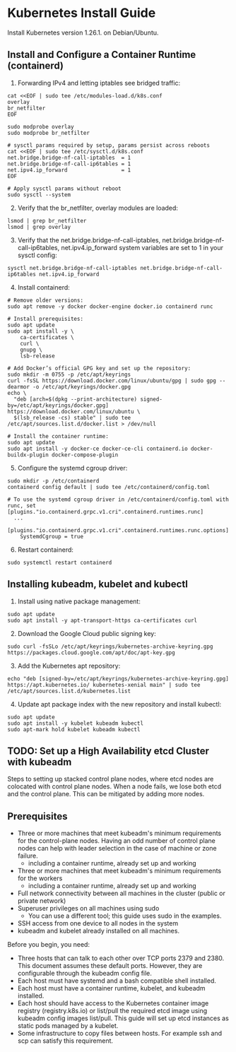 # Kubernetes Install Guide

Install Kubernetes version 1.26.1. on Debian/Ubuntu.

## Install and Configure a Container Runtime (containerd)

1. Forwarding IPv4 and letting iptables see bridged traffic:
```
cat <<EOF | sudo tee /etc/modules-load.d/k8s.conf
overlay
br_netfilter
EOF

sudo modprobe overlay
sudo modprobe br_netfilter

# sysctl params required by setup, params persist across reboots
cat <<EOF | sudo tee /etc/sysctl.d/k8s.conf
net.bridge.bridge-nf-call-iptables  = 1
net.bridge.bridge-nf-call-ip6tables = 1
net.ipv4.ip_forward                 = 1
EOF

# Apply sysctl params without reboot
sudo sysctl --system
```

2. Verify that the br_netfilter, overlay modules are loaded:
```
lsmod | grep br_netfilter
lsmod | grep overlay
```

3. Verify that the net.bridge.bridge-nf-call-iptables, net.bridge.bridge-nf-call-ip6tables, 
net.ipv4.ip_forward system variables are set to 1 in your sysctl config:
```
sysctl net.bridge.bridge-nf-call-iptables net.bridge.bridge-nf-call-ip6tables net.ipv4.ip_forward
```

4. Install containerd:
```
# Remove older versions:
sudo apt remove -y docker docker-engine docker.io containerd runc

# Install prerequisites:
sudo apt update
sudo apt install -y \
    ca-certificates \
    curl \
    gnupg \
    lsb-release
    
# Add Docker’s official GPG key and set up the repository:
sudo mkdir -m 0755 -p /etc/apt/keyrings
curl -fsSL https://download.docker.com/linux/ubuntu/gpg | sudo gpg --dearmor -o /etc/apt/keyrings/docker.gpg
echo \
  "deb [arch=$(dpkg --print-architecture) signed-by=/etc/apt/keyrings/docker.gpg] https://download.docker.com/linux/ubuntu \
  $(lsb_release -cs) stable" | sudo tee /etc/apt/sources.list.d/docker.list > /dev/null

# Install the container runtime:
sudo apt update
sudo apt install -y docker-ce docker-ce-cli containerd.io docker-buildx-plugin docker-compose-plugin
```

5. Configure the systemd cgroup driver:
```
sudo mkdir -p /etc/containerd
containerd config default | sudo tee /etc/containerd/config.toml

# To use the systemd cgroup driver in /etc/containerd/config.toml with runc, set
[plugins."io.containerd.grpc.v1.cri".containerd.runtimes.runc]
  ...
  [plugins."io.containerd.grpc.v1.cri".containerd.runtimes.runc.options]
    SystemdCgroup = true
```

6. Restart containerd:
```
sudo systemctl restart containerd
```

## Installing kubeadm, kubelet and kubectl

1. Install using native package management:
```
sudo apt update
sudo apt install -y apt-transport-https ca-certificates curl
```

2. Download the Google Cloud public signing key:
```
sudo curl -fsSLo /etc/apt/keyrings/kubernetes-archive-keyring.gpg https://packages.cloud.google.com/apt/doc/apt-key.gpg
```

3. Add the Kubernetes apt repository:
```
echo "deb [signed-by=/etc/apt/keyrings/kubernetes-archive-keyring.gpg] https://apt.kubernetes.io/ kubernetes-xenial main" | sudo tee /etc/apt/sources.list.d/kubernetes.list
```

4. Update apt package index with the new repository and install kubectl:
```
sudo apt update
sudo apt install -y kubelet kubeadm kubectl
sudo apt-mark hold kubelet kubeadm kubectl
```

## TODO: Set up a High Availability etcd Cluster with kubeadm

Steps to setting up stacked control plane nodes, where etcd nodes are colocated with control plane nodes.
When a node fails, we lose both etcd and the control plane. This can be mitigated by adding more nodes.

## Prerequisites

- Three or more machines that meet kubeadm's minimum requirements for the control-plane nodes. Having an odd number of control plane nodes can help with leader selection in the case of machine or zone failure.
    - including a container runtime, already set up and working
- Three or more machines that meet kubeadm's minimum requirements for the workers
    - including a container runtime, already set up and working
- Full network connectivity between all machines in the cluster (public or private network)
- Superuser privileges on all machines using sudo
    - You can use a different tool; this guide uses sudo in the examples.
- SSH access from one device to all nodes in the system
- kubeadm and kubelet already installed on all machines.

Before you begin, you need:
- Three hosts that can talk to each other over TCP ports 2379 and 2380. This document assumes these default ports. However, they are configurable through the kubeadm config file.
- Each host must have systemd and a bash compatible shell installed.
- Each host must have a container runtime, kubelet, and kubeadm installed.
- Each host should have access to the Kubernetes container image registry (registry.k8s.io) or list/pull the required etcd image using kubeadm config images list/pull. This guide will set up etcd instances as static pods managed by a kubelet.
- Some infrastructure to copy files between hosts. For example ssh and scp can satisfy this requirement.






